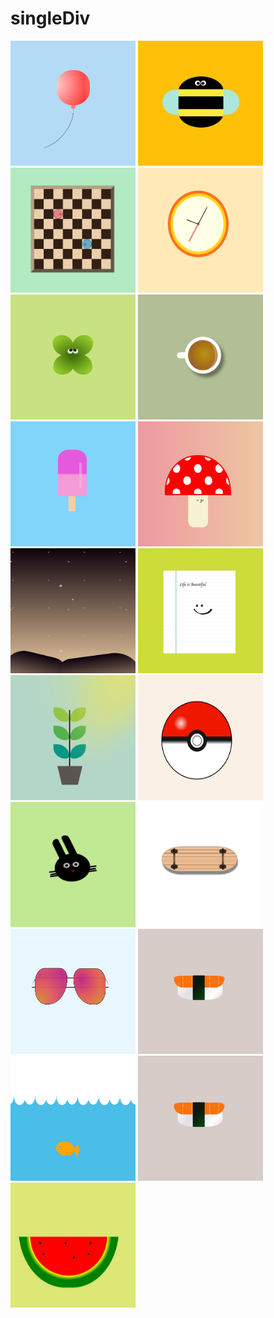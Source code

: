# singleDiv

<img src="https://github.com/yiting007/singleDiv/blob/master/images/balloon.png" width="200" height="200"/>
<img src="https://github.com/yiting007/singleDiv/blob/master/images/bee.png" width="200" height="200"/>
<img src="https://github.com/yiting007/singleDiv/blob/master/images/chessboard.png" width="200" height="200"/>
<img src="https://github.com/yiting007/singleDiv/blob/master/images/clock.png" width="200" height="200"/>
<img src="https://github.com/yiting007/singleDiv/blob/master/images/clover.png" width="200" height="200"/>
<img src="https://github.com/yiting007/singleDiv/blob/master/images/coffee.png" width="200" height="200"/>
<img src="https://github.com/yiting007/singleDiv/blob/master/images/ice.png" width="200" height="200"/>
<img src="https://github.com/yiting007/singleDiv/blob/master/images/mushroom.png" width="200" height="200"/>
<img src="https://github.com/yiting007/singleDiv/blob/master/images/nightsky.png" width="200" height="200"/>
<img src="https://github.com/yiting007/singleDiv/blob/master/images/note.png" width="200" height="200"/>
<img src="https://github.com/yiting007/singleDiv/blob/master/images/plant.png" width="200" height="200"/>
<img src="https://github.com/yiting007/singleDiv/blob/master/images/pokeball.png" width="200" height="200"/>
<img src="https://github.com/yiting007/singleDiv/blob/master/images/rabbit.png" width="200" height="200"/>
<img src="https://github.com/yiting007/singleDiv/blob/master/images/skateboard.png" width="200" height="200"/>
<img src="https://github.com/yiting007/singleDiv/blob/master/images/sunglasses.png" width="200" height="200"/>
<img src="https://github.com/yiting007/singleDiv/blob/master/images/sushi.png" width="200" height="200"/>
<img src="https://github.com/yiting007/singleDiv/blob/master/images/water%20and%20fish.png" width="200" height="200"/>
<img src="https://github.com/yiting007/singleDiv/blob/master/images/sushi.png" width="200" height="200"/>
<img src="https://github.com/yiting007/singleDiv/blob/master/images/watermelon.png" width="200" height="200"/>
